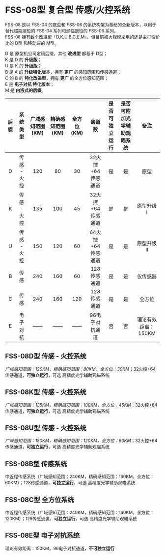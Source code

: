 # FSS-08型 复合型 传感/火控系统

FSS-08 是以 FSS-04 的底盘和 FSS-06 的系统构架为基础的全新版本，以用于替代超期服役的 FSS-04 系列和濒临退役的 FSS-06 系列。  
FSS-08 拥有数个改进型「D,K,U,B,C,E,M」，但目前被大规模采用的还是主打性价比的 D型 和移动端的 M型。

D 是 原型机公司定稿后缀，其他 **改进型** 都基于 D型；  
K 是 D 的 **升级版**；  
U 是 K 的 **升级版**；  
B 是 A 的 **升级特化版本**，拥有 **更广** 的感知范围和传感通道；  
C 的 B 的 **特化改进型**，拥有 **更广** 的全方位感知范围；  
E 是 **电子对抗 特化版本**；  
M 是 **内嵌式的后缀**。

| 后缀 | 系统类型 | 广域感知范围(KM) | 精确感知范围(KM) | 全方位(KM) | 通道数 | 是否可独立运行 | 是否可附加光学辅助观瞄系统 | 备注 |
| :--: | :------: | :--------------: | :--------: | :-------: | :-------: | :-------: | :-------: | :--: |
| D | 传感 - 火控 | 120 | 80 | 30 | 32火控+64传感通道 | 是 | 是 | 原型 |
| K | 传感 - 火控 | 135 | 100 | 45 | 32火控+64传感通道 | 是 | 是 | 原型升级 I |
| U | 传感 - 火控 | 150 | 120 | 60 | 64火控+64传感通道 | 是 | 是 | 原型升级 II |
| B | 传感 | 240 | 160 | 60 | 128传感通道 | 是 | 是 | 仅传感器 |
| C | 传感 | 240 | 160 | 120 | 128传感通道 | 是 | 是 | 全方位 |
| E | 电子对抗 | —— | —— | —— | 96电子对抗通道 | 否 | 否 | 理论有效距离：150KM |


## FSS-08D型 传感 - 火控系统

*广域感知范围：120KM，精确感知范围：80KM，全方位：30KM*；32火控+64传感通道，**可独立运行**，可选 高精度光学辅助观瞄系统

## FSS-08K型 传感 - 火控系统

*广域感知范围：135KM，精确感知范围：100KM，全方位：45KM*；32火控+64传感通道，**可独立运行**，可选 高精度光学辅助观瞄系统

## FSS-08U型 传感 - 火控系统

*广域感知范围：150KM，精确感知范围：120KM，全方位：60KM*；32火控+64传感通道，**可独立运行**，可选 高精度光学辅助观瞄系统

## FSS-08B型 传感系统

中近程传感系统（广域感知范围：240KM，精确感知范围：160KM，全方位：60KM）；128传感通道，**可独立运行**，可选 高精度光学辅助观瞄系统

## FSS-08C型 全方位系统

中近程传感系统（广域感知范围：240KM，精确感知范围：160KM，全方位：120KM）；128传感通道，**可独立运行**，可选 高精度光学辅助观瞄系统

## FSS-08E型 电子对抗系统

理论有效距离：150KM，96电子对抗通道，**不可独立运行**
